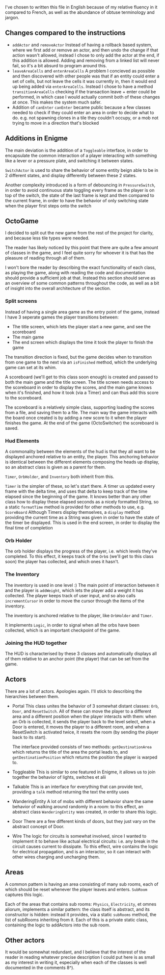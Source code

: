 I've chosen to written this file in English because of my relative fluency in it compared to French,
as well as the abundance of obtuse terminology and jargon.

## Changes compared to the instructions
- `addActor` and `removeActor`
  Instead of having a rollback based system, where we first add or remove an actor,
  and then undo the change if that action wasn't allowed, instead I chose to only add the actor at the end,
  if this addition is allowed. Adding and removing from a linked list will never fail, so it's a bit absurd
  to program around this.
 - `leaveAreaCells` and `enterAreaCells`
  A problem I concieved as possible and then discovered with other people was that if an entity could enter
  a set of cells, but not leave the cells it was currently in, then it would end up being added via `enterAreaCells`.
  Instead I chose to have a method `transitionAreaCells` checking if the transaction leave + enter could be
  performed, in which case I would actually commit both of these changes at once. This makes the system
  much safer. 
 - Addition of `canEnter`
   `canEnter` became public because a few classes needed to check if they could enter an area in order to decide
   what to do. e.g. not spawning clones in a tile they couldn't occupy, or a mob not trying to move in a direction
   that's blocked
 
 
 ## Additions in Enigme
 The main deviation is the addition of a `Toggleable` interface, in order to encapsulate
 the common interaction of a player interacting with something like a lever or a pressure plate, and switching it
 between states.
 
 `SwitchActor` is used to share the behavior of some entity beign able to be in 2 different states,
 and display differently between these 2 states.
 
 Another complexity introduced is a form of debouncing in `PressureSwitch`, in order to avoid
 continuous state toggling every frame as the player is on top of the switch, the state of the last
 frame is kept and then compared to the current frame, in order to have the behavior of only switching state
 when the player first steps onto the switch
 
 
 ## OctoGame
 I decided to split out the new game from the rest of the project for clarity, and because less tile types
 were needed.
 
 The reader has likely noticed by this point that there are quite a few amount of classes in the game,
 and I feel quite sorry for whoever it is that has the pleasure of reading through all of them.
 
 I won't bore the reader by describing the exact functionality of each class, as playing the game, along
 with reading the code and documentation should provide a sufficient job at that.
 Instead this section should serve as an overview of some common patterns throughout the code, as well as a bit
 of insight into the overall architecture of the section.
 
 ### Split screens
 Instead of having a single area game as the entry point of the game, instead I have 3 seperate games the player
 transitions between:
 - The title screen, which lets the player start a new game, and see the scoreboard
 - The main game
 - The end screen which displays the time it took the player to finish the game

The transition direction is fixed, but the game decides when to transition from one game to the next via
an `isFinished` method, which the underlying game can set at its whim.

A scoreboard (we'll get to this class soon enough) is created and passed to both the main game and the title screen.
The title screen needs access to the scoreboard in order to display the scores, and the main game knows when it's finished,
and how it took (via a Timer) and can thus add this score to the scoreboard.

The scoreboard is a relatively simple class, supporting loading the scores from a file, and saving them to a file.
The main way the game interacts with the board once created is by adding a new score to it when the player finishes
the game. At the end of the game (OctoSwitcher) the scoreboard is saved.

### Hud Elements
A commonality between the elements of the hud is that they all want to be displayed anchored relative to an entity,
the player. This anchoring behavior is identical between the different elements composing the heads up display,
so an abstract class is given as a parent for them.

`Timer`, `OrbHolder`, and `Inventory` both inherit from this.

`Timer` is the simpler of these, so let's start there.
A timer us updated every frame with the delta time, and uses that delta to keep track of the time elapsed since the
beginning of the game. It knows better than any other class how to display these elapsed seconds as a nicely
formatted String, so a static `formatTime` method is provided for other methods to use, e.g. `ScoreBoard`
Although Timers display themselves, a `display` method providing the current time as a String was given
in order to have the state of the timer be displayed. This is used in the end screen, in order to display
the final time of completion

### Orb Holder

The orb holder displays the progress of the player, i.e. which levels they've completed. To this effect,
it keeps track of the `Orb`s (we'll get to this class soon) the player has collected, and which ones it hasn't.


### The Inventory
The inventory is used in one level :) The main point of interaction between it and the player is `addWeight`,
which lets the player add a weight it has collected. The player keeps track of user input, and
so also calls `incrementCursor` in order to move the cursor through the items of the inventory.

The inventory is anchored relative to the player, like `OrbHolder` and `Timer`.

It implements `Logic`, in order to signal when all the orbs have been collected, which is an important
checkpoint of the game.

### Joining the HUD together
The HUD is characterised by these 3 classes and automatically displays all of them relative to an anchor
point (the player) that can be set from the game.

## Actors
There are a lot of actors. Apologies again. I'll stick to describing the hierarchies between them.

- Portal
  This class unites the behavior of 3 somewhat distant classes: `Orb`, `Door`, and `ResetSwitch`.
  All of these can move the player to a different area and a different position when the player interacts with them:
  when an Orb is collected, it sends the player back to the level select, when a Door is entered, it moves
  the player to a different room, and when a ResetSwitch is activated twice, it resets the room (by sending the player
  back to its start).
  
  The interface provided consists of two methods: `getDestinationArea` which returns the title of the area
  the portal leads to, and `getDestinationPosition` which returns the position the player is warped to.

- Toggleable
  This is similar to one featured in Enigme, it allows us to join together the behavior
  of lights, switches et alii

- Talkable
  This is an interface for everything that can provide text, providing a `talk` method returning
  the text the entity uses
  
 - WanderingEntity
  A lot of mobs with different behavior share the same behavior of walking around randomly in a room:
  to this effect, an abstract class `WanderingEntity` was created, in order to share this logic.
  
 - Door
   There are a few different kinds of doors, but they just vary on the abstract concept of Door.
  
  - Wire
   The logic for circuits is somewhat involved, since I wanted to implement it to behave like actual electrical
   circuits: i.e. any break in the circuit causes current to dissipate. To this effect,
   wire contains the logic for electrical propagation, and is an interactor, so it can interact with other
   wires charging and uncharging them.
   
  ## Areas
  
  A common pattern is having an area consisting of many sub rooms, each of which should be reset whenever the player
  leaves and enters. `SubRoom` captures this logic.
  
  Each of the areas that contains sub rooms: `Physics`, `Electricity`, et omnes aliorum, implements
  a similar pattern: the class itself is abstract, and its constructor is hidden:
  instead it provides, via a static `subRooms` method, the list of subRooms inheriting from it.
  Each of this is a private static class, containing the logic to addActors into the sub room.

## Other actors
It would be somewhat redundant, and I believe that the interest of the reader in reading whatever
precise description I could put here is as small as my interest in writing it, especially when each of the classes
is well documented in the comments 8^).

